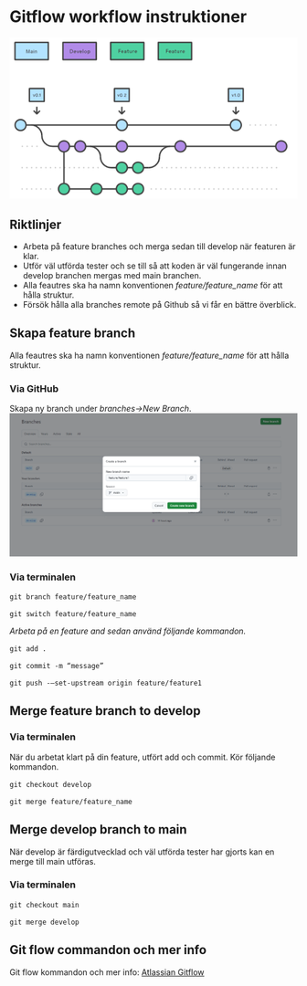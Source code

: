 # Gitflow workflow instruktioner
![Gitflow, main, develop, feature branches](src/GitWorkflow.png)

## Riktlinjer
- Arbeta på feature branches och merga sedan till develop när featuren är klar.
- Utför väl utförda tester och se till så att koden är väl fungerande innan develop branchen mergas med main branchen.
- Alla feautres ska ha namn konventionen *feature/feature_name* för att hålla struktur. 
- Försök hålla alla branches remote på Github så vi får en bättre överblick.

## Skapa feature branch

Alla feautres ska ha namn konventionen *feature/feature_name* för att hålla struktur. 

### Via GitHub
Skapa ny branch under *branches->New Branch*.
![GitHub, new branch](src/Newbranch.png)

### Via terminalen
```
git branch feature/feature_name
```
```
git switch feature/feature_name
```
*Arbeta på en feature and sedan använd följande kommandon.*
```
git add .
```
```
git commit -m “message”
```
```
git push -–set-upstream origin feature/feature1
```

## Merge feature branch to develop

### Via terminalen
När du arbetat klart på din feature, utfört add och commit. Kör följande kommandon.
```
git checkout develop
```
```
git merge feature/feature_name
```

## Merge develop branch to main

När develop är färdigutvecklad och väl utförda tester har gjorts kan en merge till main utföras.
### Via terminalen
```
git checkout main
```
```
git merge develop
```

## Git flow commandon och mer info

Git flow kommandon och mer info:
[Atlassian Gitflow](https://www.atlassian.com/git/tutorials/comparing-workflows/gitflow-workflow)